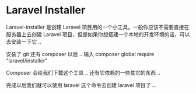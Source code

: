 # Laravel Installer

Laravel-installer 是创建 Laravel 项目用的一个小工具。一般你应该不需要直接在服务器上去创建  Laravel 项目，但是如果你想搭建一个本地的开发环境的话，可以去安装一下它  .. 



安装了 git 还有 composer 以后 ..  输入 composer global require "laravel/installer"



Composer 会给我们下载这个工具 .. 还有它依赖的一些其它的东西 .. 



完成以后我们就可以使用 laravel 这个命令去创建 laravel 项目了 ... 





